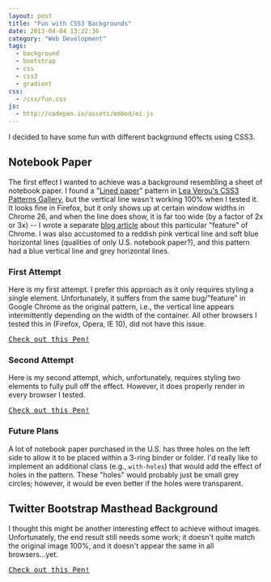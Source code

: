 ```yaml
---
layout: post
title: "Fun with CSS3 Backgrounds"
date: 2013-04-04 13:22:36
category: "Web Development"
tags:
  - background
  - bootstrap
  - css
  - css3
  - gradient
css:
  - /css/fun.css
js:
  - http://codepen.io/assets/embed/ei.js
---
```


I decided to have some fun with different background effects using CSS3.

## Notebook Paper

The first effect I wanted to achieve was a background resembling a sheet of notebook paper. I found a "[Lined paper](http://lea.verou.me/css3patterns/#lined-paper)" pattern in [Lea Verou's CSS3 Patterns Gallery](http://lea.verou.me/css3patterns), but the vertical line wasn't working 100% when I tested it. It looks fine in Firefox, but it only shows up at certain window widths in Chrome 26, and when the line does show, it is far too wide (by a factor of 2x or 3x) -- I wrote a separate [blog article](#) about this particular "feature" of Chrome. I was also accustomed to a reddish pink vertical line and soft blue horizontal lines (qualities of only U.S. notebook paper?), and this pattern had a blue vertical line and grey horizontal lines.

### First Attempt

Here is my first attempt. I prefer this approach as it only requires styling a single element. Unfortunately, it suffers from the same bug/"feature" in Google Chrome as the original pattern, i.e., the vertical line appears intermittently depending on the width of the container. All other browsers I tested this in (Firefox, Opera, IE 10), did not have this issue.

<pre class="codepen" data-height="300" data-type="result" data-href="tgGjv" data-user="rexmac" data-safe="true"><code></code><a href="http://codepen.io/rexmac/pen/kcuKl">Check out this Pen!</a></pre>

### Second Attempt

Here is my second attempt, which, unfortunately, requires styling two elements to fully pull off the effect. However, it does properly render in every browser I tested.

<pre class="codepen" data-height="300" data-type="result" data-href="kcuKl" data-user="rexmac" data-safe="true"><code></code><a href="http://codepen.io/rexmac/pen/kcuKl">Check out this Pen!</a></pre>

### Future Plans

A lot of notebook paper purchased in the U.S. has three holes on the left side to allow it to be placed within a 3-ring binder or folder. I'd really like to implement an additional class (e.g., `with-holes`) that would add the effect of holes in the pattern. These "holes" would probably just be small grey circles; however, it would be even better if the holes were transparent.

## Twitter Bootstrap Masthead Background

I thought this might be another interesting effect to achieve without images. Unfortunately, the end result still needs some work; it doesn't quite match the original image 100%, and it doesn't appear the same in all browsers...yet.

<pre class="codepen" data-height="400" data-type="result" data-href="BjEah" data-user="rexmac" data-safe="true"><code></code><a href="http://codepen.io/rexmac/pen/BjEah">Check out this Pen!</a></pre>


